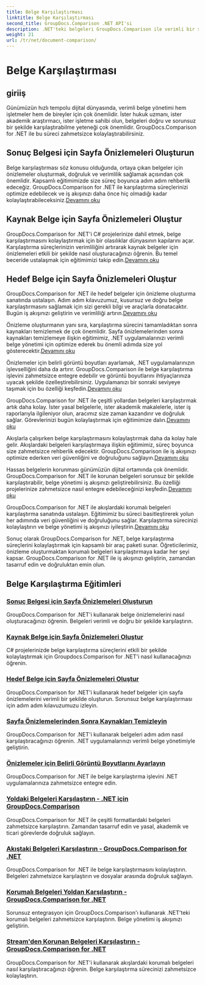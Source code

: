 ```yaml
---
title: Belge Karşılaştırması
linktitle: Belge Karşılaştırması
second_title: GroupDocs.Comparison .NET API'si
description: .NET'teki belgeleri GroupDocs.Comparison ile verimli bir şekilde karşılaştırın. Belge yönetimini kolaylaştırın, iş akışını geliştirin ve doğruluğu sağlayın. Daha fazla bilgi edin!
weight: 21
url: /tr/net/document-comparison/
---
```


# Belge Karşılaştırması

## giriiş

Günümüzün hızlı tempolu dijital dünyasında, verimli belge yönetimi hem işletmeler hem de bireyler için çok önemlidir. İster hukuk uzmanı, ister akademik araştırmacı, ister işletme sahibi olun, belgeleri doğru ve sorunsuz bir şekilde karşılaştırabilme yeteneği çok önemlidir. GroupDocs.Comparison for .NET ile bu süreci zahmetsizce kolaylaştırabilirsiniz.

## Sonuç Belgesi için Sayfa Önizlemeleri Oluşturun

 Belge karşılaştırması söz konusu olduğunda, ortaya çıkan belgeler için önizlemeler oluşturmak, doğruluk ve verimlilik sağlamak açısından çok önemlidir. Kapsamlı eğitimimizde size süreç boyunca adım adım rehberlik edeceğiz. GroupDocs.Comparison for .NET ile karşılaştırma süreçlerinizi optimize edebilecek ve iş akışınızı daha önce hiç olmadığı kadar kolaylaştırabileceksiniz.[Devamını oku](./generate-page-previews-resultant-document/)

## Kaynak Belge için Sayfa Önizlemeleri Oluştur

GroupDocs.Comparison for .NET'i C# projelerinize dahil etmek, belge karşılaştırmasını kolaylaştırmak için bir olasılıklar dünyasının kapılarını açar. Karşılaştırma süreçlerinizin verimliliğini artırarak kaynak belgeler için önizlemeleri etkili bir şekilde nasıl oluşturacağınızı öğrenin. Bu temel beceride ustalaşmak için eğitimimizi takip edin.[Devamını oku](./generate-page-previews-source-document/)

## Hedef Belge için Sayfa Önizlemeleri Oluştur

 GroupDocs.Comparison for .NET ile hedef belgeler için önizleme oluşturma sanatında ustalaşın. Adım adım kılavuzumuz, kusursuz ve doğru belge karşılaştırmasını sağlamak için sizi gerekli bilgi ve araçlarla donatacaktır. Bugün iş akışınızı geliştirin ve verimliliği artırın.[Devamını oku](./generate-page-previews-target-document/)

 Önizleme oluşturmanın yanı sıra, karşılaştırma sürecini tamamladıktan sonra kaynakları temizlemek de çok önemlidir. Sayfa önizlemelerinden sonra kaynakları temizlemeye ilişkin eğitimimiz, .NET uygulamalarınızı verimli belge yönetimi için optimize ederek bu önemli adımda size yol gösterecektir.[Devamını oku](./clean-resources-after-page-previews/)

Önizlemeler için belirli görüntü boyutları ayarlamak, .NET uygulamalarınızın işlevselliğini daha da artırır. GroupDocs.Comparison ile belge karşılaştırma işlevini zahmetsizce entegre edebilir ve görüntü boyutlarını ihtiyaçlarınıza uyacak şekilde özelleştirebilirsiniz. Uygulamanızı bir sonraki seviyeye taşımak için bu özelliği keşfedin.[Devamını oku](./set-specific-image-sizes-for-previews/)

 GroupDocs.Comparison for .NET ile çeşitli yollardan belgeleri karşılaştırmak artık daha kolay. İster yasal belgelerle, ister akademik makalelerle, ister iş raporlarıyla ilgileniyor olun, aracımız size zaman kazandırır ve doğruluk sağlar. Görevlerinizi bugün kolaylaştırmak için eğitimimize dalın.[Devamını oku](./compare-documents-from-path/)

 Akışlarla çalışırken belge karşılaştırmasını kolaylaştırmak daha da kolay hale gelir. Akışlardaki belgeleri karşılaştırmaya ilişkin eğitimimiz, süreç boyunca size zahmetsizce rehberlik edecektir. GroupDocs.Comparison ile iş akışınızı optimize ederken veri güvenliğini ve doğruluğunu sağlayın.[Devamını oku](./compare-documents-from-stream/)

Hassas belgelerin korunması günümüzün dijital ortamında çok önemlidir. GroupDocs.Comparison for .NET ile korunan belgeleri sorunsuz bir şekilde karşılaştırabilir, belge yönetimi iş akışınızı geliştirebilirsiniz. Bu özelliği projelerinize zahmetsizce nasıl entegre edebileceğinizi keşfedin.[Devamını oku](./compare-protected-documents-from-path/)

 GroupDocs.Comparison for .NET ile akışlardaki korumalı belgeleri karşılaştırma sanatında ustalaşın. Eğitimimiz bu süreci basitleştirerek yolun her adımında veri güvenliğini ve doğruluğunu sağlar. Karşılaştırma sürecinizi kolaylaştırın ve belge yönetimi iş akışınızı iyileştirin.[Devamını oku](./compare-protected-documents-from-stream/)

Sonuç olarak GroupDocs.Comparison for .NET, belge karşılaştırma süreçlerini kolaylaştırmak için kapsamlı bir araç paketi sunar. Öğreticilerimiz, önizleme oluşturmaktan korumalı belgeleri karşılaştırmaya kadar her şeyi kapsar. GroupDocs.Comparison for .NET ile iş akışınızı geliştirin, zamandan tasarruf edin ve doğruluktan emin olun.
## Belge Karşılaştırma Eğitimleri
### [Sonuç Belgesi için Sayfa Önizlemeleri Oluşturun](./generate-page-previews-resultant-document/)
GroupDocs.Comparison for .NET'i kullanarak belge önizlemelerini nasıl oluşturacağınızı öğrenin. Belgeleri verimli ve doğru bir şekilde karşılaştırın.
### [Kaynak Belge için Sayfa Önizlemeleri Oluştur](./generate-page-previews-source-document/)
C# projelerinizde belge karşılaştırma süreçlerini etkili bir şekilde kolaylaştırmak için Groupdocs.Comparison for .NET'i nasıl kullanacağınızı öğrenin.
### [Hedef Belge için Sayfa Önizlemeleri Oluştur](./generate-page-previews-target-document/)
GroupDocs.Comparison for .NET'i kullanarak hedef belgeler için sayfa önizlemelerini verimli bir şekilde oluşturun. Sorunsuz belge karşılaştırması için adım adım kılavuzumuzu izleyin.
### [Sayfa Önizlemelerinden Sonra Kaynakları Temizleyin](./clean-resources-after-page-previews/)
GroupDocs.Comparison for .NET'i kullanarak belgeleri adım adım nasıl karşılaştıracağınızı öğrenin. .NET uygulamalarınızı verimli belge yönetimiyle geliştirin.
### [Önizlemeler için Belirli Görüntü Boyutlarını Ayarlayın](./set-specific-image-sizes-for-previews/)
GroupDocs.Comparison for .NET ile belge karşılaştırma işlevini .NET uygulamalarınıza zahmetsizce entegre edin.
### [Yoldaki Belgeleri Karşılaştırın - .NET için GroupDocs.Comparison](./compare-documents-from-path/)
GroupDocs.Comparison for .NET ile çeşitli formatlardaki belgeleri zahmetsizce karşılaştırın. Zamandan tasarruf edin ve yasal, akademik ve ticari görevlerde doğruluk sağlayın.
### [Akıştaki Belgeleri Karşılaştırın - GroupDocs.Comparison for .NET](./compare-documents-from-stream/)
GroupDocs.Comparison for .NET ile belge karşılaştırmasını kolaylaştırın. Belgeleri zahmetsizce karşılaştırın ve dosyalar arasında doğruluk sağlayın.
### [Korumalı Belgeleri Yoldan Karşılaştırın - GroupDocs.Comparison for .NET](./compare-protected-documents-from-path/)
Sorunsuz entegrasyon için GroupDocs.Comparison'ı kullanarak .NET'teki korumalı belgeleri zahmetsizce karşılaştırın. Belge yönetimi iş akışınızı geliştirin.
### [Stream'den Korunan Belgeleri Karşılaştırın - GroupDocs.Comparison for .NET](./compare-protected-documents-from-stream/)
GroupDocs.Comparison for .NET'i kullanarak akışlardaki korumalı belgeleri nasıl karşılaştıracağınızı öğrenin. Belge karşılaştırma sürecinizi zahmetsizce kolaylaştırın.
